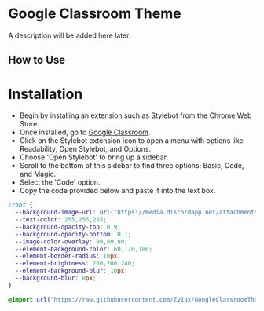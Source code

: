 # Google Classroom Theme
A description will be added here later.

## How to Use
# Installation
- Begin by installing an extension such as Stylebot from the Chrome Web Store.
- Once installed, go to [Google Classroom](https://classroom.google.com/).
- Click on the Stylebot extension icon to open a menu with options like Readability, Open Stylebot, and Options.
- Choose 'Open Stylebot' to bring up a sidebar.
- Scroll to the bottom of this sidebar to find three options: Basic, Code, and Magic.
- Select the 'Code' option.
- Copy the code provided below and paste it into the text box.
```css
:root {
  --background-image-url: url("https://media.discordapp.net/attachments/1207879896097882112/1221849828741349386/file.jpg?ex=66141354&is=66019e54&hm=13e5698ae8060fbf51b01e2f326861801cef8a52ebc8ed4951e228967a9336e2&=");
  --text-color: 255,255,255;
  --background-opacity-top: 0.9;
  --background-opacity-bottom: 0.1;
  --image-color-overlay: 80,80,80;
  --element-background-color: 60,120,180;
  --element-border-radius: 10px;
  --element-brightness: 200,200,240;
  --element-background-blur: 10px;
  --background-blur: 0px;
}

@import url("https://raw.githubusercontent.com/Zy1ux/GoogleClassroomTheme/main/main.theme.css");
```
